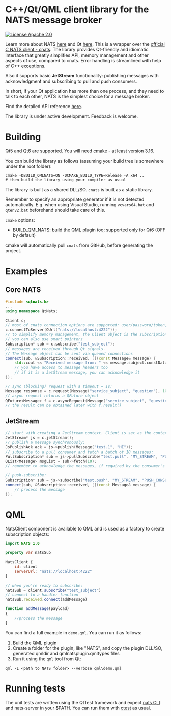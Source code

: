# C++/Qt/QML client library for the NATS message broker

[![License Apache 2.0](https://img.shields.io/badge/License-Apache2-blue.svg)](https://www.apache.org/licenses/LICENSE-2.0)

Learn more about NATS [here](https://nats.io) and Qt [here](https://www.qt.io). This is a wrapper over the [official C NATS client - cnats](https://github.com/nats-io/cnats). The library provides Qt-friendly and idiomatic interface that greatly simplifies API, memory management and other aspects of use, compared to cnats. Error handling is streamlined with help of C++ exceptions.

Also it supports basic **JetStream** functionality: publishing messages with acknowledgment and subscribing to pull and push consumers.

In short, if your Qt application has more than one process, and they need to talk to each other, NATS is the simplest choice for a message broker.

Find the detailed API reference [here](API.md).

The library is under active development. Feedback is welcome.

# Building
Qt5 and Qt6 are supported. You will need [cmake](https://cmake.org) - at least version 3.16.

You can build the library as follows (assuming your build tree is somewhere under the root folder):
```
cmake -DBUILD_QMLNATS=ON -DCMAKE_BUILD_TYPE=Release -A x64 ..
# then build the library using your compiler as usual
```
The library is built as a shared DLL/SO. `cnats` is built as a static library.

Remember to specify an appropriate generator if it is not detected automatically. E.g. when using Visual Studio, running `vcvars64.bat` and `qtenv2.bat` beforehand should take care of this.

`cmake` options:
- BUILD_QMLNATS: build the QML plugin too; supported only for Qt6 (OFF by default)

cmake will automatically pull `cnats` from GitHub, before generating the project.

# Examples

## Core NATS
```cpp
#include <qtnats.h>
...
using namespace QtNats;

Client c;
// most of cnats connection options are supported: user/password/token, connection name, configuration of PING/PONG and reconnecting behaviour
c.connectToServer(QUrl("nats://localhost:4222"));
// to simplify memory management, the Client object is the subscription's parent
// you can also use smart pointers
Subscription* sub = c.subscribe("test_subject");
// messages are received through Qt signals. 
// The Message object can be sent via queued connections
connect(sub, &Subscription::received, [](const Message& message) {
    std::cout << "Received message from: " << message.subject.constData() << " Payload: " << message.data.constData() << std::endl;
    // you have access to message headers too
    // if it is a JetStream message, you can acknowledge it
});

// sync (blocking) request with a timeout = 1s:
Message response = c.request(Message("service_subject", "question"), 1000);
// async request returns a QFuture object
QFuture<Message> f = c.asyncRequest(Message("service_subject", "question"));
// the result can be obtained later with f.result()
```
## JetStream
```cpp
// start with creating a JetStream context. Client is set as the context's parent
JetStream* js = c.jetStream();
// publish a message synchronously:
JsPublishAck ack = js->publish(Message("test.1", "HI"));
// subscribe to a pull consumer and fetch a batch of 10 messages:
PullSubscription* sub = js->pullSubscribe("test.pull", "MY_STREAM", "PULL_CONSUMER");
QList<Message> msgList = sub->fetch(10);
// remember to acknowledge the messages, if required by the consumer's policy

// push-subscribe:
Subscription* sub = js->subscribe("test.push", "MY_STREAM", "PUSH_CONSUMER");
connect(sub, &Subscription::received, [](const Message& message) {
    // process the message
});
```
# QML

NatsClient component is available to QML and is used as a factory to create subscription objects:
```qml
import NATS 1.0

property var natsSub

NatsClient {
    id: client
    serverUrl: "nats://localhost:4222"
}

// when you're ready to subscribe:
natsSub = client.subscribe("test_subject")
// connect to a handler function
natsSub.received.connect(addMessage)

function addMessage(payload)
{
    //process the message
}
```

You can find a full example in `demo.qml`. You can run it as follows:

1. Build the QML plugin
2. Create a folder for the plugin, like "NATS", and copy the plugin DLL/SO, generated qmldir and qmlnatsplugin.qmltypes files
3. Run it using the `qml` tool from Qt:
```
qml -I <path to NATS folder> --verbose qml\demo.qml
```

# Running tests
The unit tests are written using the QtTest framework and expect [nats CLI](https://github.com/nats-io/natscli) and nats-server in your $PATH. You can run them with [ctest](https://cmake.org/cmake/help/latest/manual/ctest.1.html) as usual.

